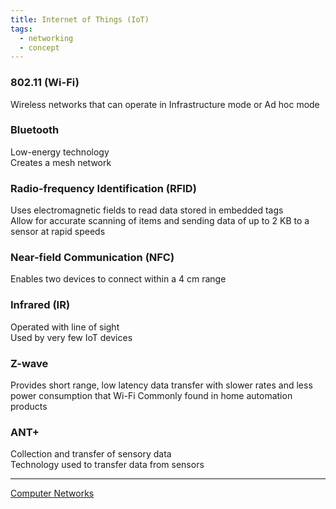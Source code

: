 ```yaml
---
title: Internet of Things (IoT)
tags:
  - networking
  - concept
---
```


### 802.11 (Wi-Fi)

Wireless networks that can operate in Infrastructure mode or Ad hoc mode

### Bluetooth

Low-energy technology  
Creates a mesh network

### Radio-frequency Identification (RFID)

Uses electromagnetic fields to read data stored in embedded tags  
Allow for accurate scanning of items and sending data of up to 2 KB to a sensor at rapid speeds

### Near-field Communication (NFC)

Enables two devices to connect within a 4 cm range

### Infrared (IR)

Operated with line of sight  
Used by very few IoT devices

### Z-wave

Provides short range, low latency data transfer with slower rates and less power consumption that Wi-Fi
Commonly found in home automation products

### ANT+

Collection and transfer of sensory data  
Technology used to transfer data from sensors

---

[Computer Networks](../Computer%20Networks.md)